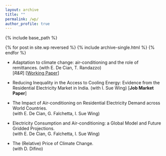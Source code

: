 ```yaml
---
layout: archive
title: ""
permalink: /wp/
author_profile: true
---
```


{% include base_path %}

{% for post in site.wp reversed %}
  {% include archive-single.html %}
{% endfor %}

- Adaptation to climate change: air-conditioning and the role of remittances. (with E. De Cian, T. Randazzo)  
 \[_R&R_\] \[[Working Paper](https://fpavanello.github.io/files/Randazzo_et_al_WP.pdf)\]

- Reducing Inequality in the Access to Cooling Energy: Evidence from the Residential Electricity Market in India. (with I. Sue Wing) \[**Job Market Paper**\]

- The Impact of Air-conditioning on Residential Electricity Demand across World Countries.  
(with E. De Cian, G. Falchetta, I. Sue Wing)

- Electricity Consumption and Air-conditioning: a Global Model and Future Gridded Projections.  
(with E. De Cian, G. Falchetta, I. Sue Wing)

- The (Relative) Price of Climate Change.  
(with D. Difino)
